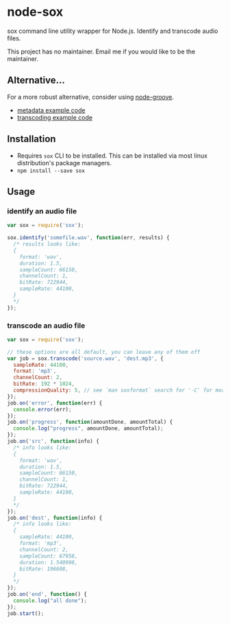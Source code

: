 # node-sox

sox command line utility wrapper for Node.js. Identify and transcode audio
files.

This project has no maintainer. Email me if you would like to be the
maintainer.

## Alternative...

For a more robust alternative, consider using
[node-groove](https://github.com/andrewrk/node-groove).

 * [metadata example code](https://github.com/andrewrk/node-groove/blob/master/example/metadata.js)
 * [transcoding example code](https://github.com/andrewrk/node-groove/blob/master/example/transcode.js)

## Installation

 * Requires `sox` CLI to be installed. This can be installed via most linux
   distribution's package managers.
 * `npm install --save sox`

## Usage

### identify an audio file

```js
var sox = require('sox');

sox.identify('somefile.wav', function(err, results) {
  /* results looks like:
  {
    format: 'wav',
    duration: 1.5,
    sampleCount: 66150,
    channelCount: 1,
    bitRate: 722944,
    sampleRate: 44100,
  }
  */
});
```

### transcode an audio file

```js
var sox = require('sox');

// these options are all default, you can leave any of them off
var job = sox.transcode('source.wav', 'dest.mp3', {
  sampleRate: 44100,
  format: 'mp3',
  channelCount: 2,
  bitRate: 192 * 1024,
  compressionQuality: 5, // see `man soxformat` search for '-C' for more info
});
job.on('error', function(err) {
  console.error(err);
});
job.on('progress', function(amountDone, amountTotal) {
  console.log("progress", amountDone, amountTotal);
});
job.on('src', function(info) {
  /* info looks like:
  {
    format: 'wav',
    duration: 1.5,
    sampleCount: 66150,
    channelCount: 1,
    bitRate: 722944,
    sampleRate: 44100,
  }
  */
});
job.on('dest', function(info) {
  /* info looks like:
  {
    sampleRate: 44100,
    format: 'mp3',
    channelCount: 2,
    sampleCount: 67958,
    duration: 1.540998,
    bitRate: 196608,
  }
  */
});
job.on('end', function() {
  console.log("all done");
});
job.start();
```
